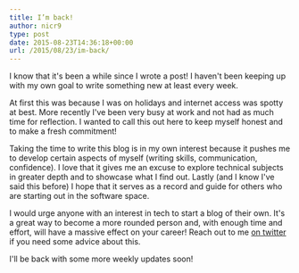 ```yaml
---
title: I’m back!
author: nicr9
type: post
date: 2015-08-23T14:36:18+00:00
url: /2015/08/23/im-back/
---
```


I know that it's been a while since I wrote a post! I haven't been keeping up with my own goal to write something new at least every week.

At first this was because I was on holidays and internet access was spotty at best. More recently I've been very busy at work and not had as much time for reflection. I wanted to call this out here to keep myself honest and to make a fresh commitment!

Taking the time to write this blog is in my own interest because it pushes me to develop certain aspects of myself (writing skills, communication, confidence). I love that it gives me an excuse to explore technical subjects in greater depth and to showcase what I find out. Lastly (and I know I've said this before) I hope that it serves as a record and guide for others who are starting out in the software space.

I would urge anyone with an interest in tech to start a blog of their own. It's a great way to become a more rounded person and, with enough time and effort, will have a massive effect on your career! Reach out to me [on twitter][1] if you need some advice about this.

I'll be back with some more weekly updates soon!

 [1]: https://twitter.com/nicr9_
